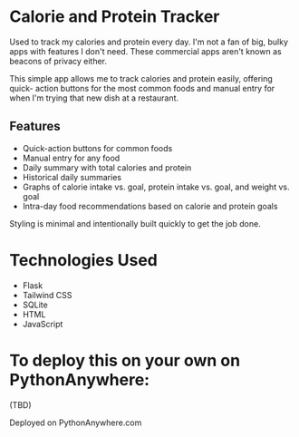 # Calorie and Protein Tracker 
Used to track my calories and protein every day. I'm not a fan of big, bulky apps
with features I don't need. These commercial apps aren't known as beacons of privacy either.

This simple app allows me to track calories and protein easily, offering quick-
action buttons for the most common foods and manual entry for when I'm trying 
that new dish at a restaurant. 

## Features
- Quick-action buttons for common foods
- Manual entry for any food
- Daily summary with total calories and protein
- Historical daily summaries
- Graphs of calorie intake vs. goal, protein intake vs. goal, and weight vs. goal
- Intra-day food recommendations based on calorie and protein goals

Styling is minimal and intentionally built quickly to get the job done.

# Technologies Used
- Flask
- Tailwind CSS
- SQLite
- HTML
- JavaScript

# To deploy this on your own on PythonAnywhere: 
(TBD)

Deployed on PythonAnywhere.com